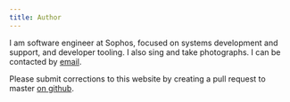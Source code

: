 ```yaml
---
title: Author
---
```


I am software engineer at Sophos, focused on systems development and support, and developer tooling. I also sing and take photographs. I can be contacted by [email](alex@alexander-brett.co.uk).

Please submit corrections to this website by creating a pull request to master [on github](https://github.com/alexander-brett/alexander-brett.github.io).